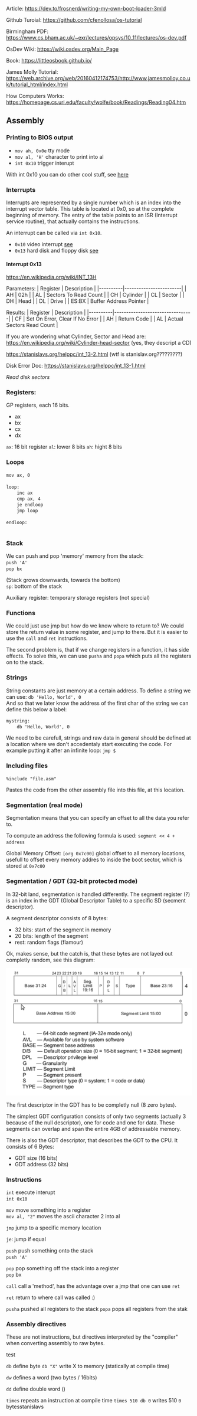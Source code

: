 
Article: https://dev.to/frosnerd/writing-my-own-boot-loader-3mld

Github Turoial: https://github.com/cfenollosa/os-tutorial

Birmingham PDF:  https://www.cs.bham.ac.uk/~exr/lectures/opsys/10_11/lectures/os-dev.pdf

OsDev Wiki: https://wiki.osdev.org/Main_Page

Book: https://littleosbook.github.io/

James Molly Tutorial: https://web.archive.org/web/20160412174753/http://www.jamesmolloy.co.uk/tutorial_html/index.html

How Computers Works: https://homepage.cs.uri.edu/faculty/wolfe/book/Readings/Reading04.htm

## Assembly

### Printing to BIOS output

- `mov ah, 0x0e` tty mode
- `mov al, 'H'` character to print into al
- `int 0x10` trigger interupt

With int 0x10 you can do other cool stuff, see [here](https://en.wikipedia.org/wiki/INT_10H)

### Interrupts
Interrupts are represented by a single number which is an index into the interrupt vector table. This table is located at 0x0, so at the complete beginning of memory. The entry of the table points to an ISR (Interrupt service routine), that actually contains the instructions.

An interrupt can be called via `int 0x10`.
- `0x10` video interrupt [see](#printing-to-bios-output)
- `0x13` hard disk and floppy disk [see](#interrupt-0x13)

#### Interrupt 0x13
https://en.wikipedia.org/wiki/INT_13H

Parameters: 
| Register | Description            |
|----------|------------------------|
| AH       | 02h                    |
| AL       | Sectors To Read Count  |
| CH       | Cylinder               |
| CL       | Sector                 |
| DH       | Head                   |
| DL       | Drive                  |
| ES:BX    | Buffer Address Pointer |



Results:
| Register | Description                     |
|----------|---------------------------------|
| CF       | Set On Error, Clear If No Error |
| AH       | Return Code                     |
| AL       | Actual Sectors Read Count       |

If you are wondering what Cylinder, Sector and Head are: https://en.wikipedia.org/wiki/Cylinder-head-sector (yes, they descript a CD)

https://stanislavs.org/helppc/int_13-2.html (wtf is stanislav.org?????????)

Disk Error Doc: https://stanislavs.org/helppc/int_13-1.html

*Read disk sectors*





### Registers:
GP registers, each 16 bits.
- ax
- bx
- cx
- dx

`ax`: 16 bit register
`al`: lower 8 bits
`ah`: hight 8 bits


### Loops
```
mov ax, 0

loop:
    inc ax
    cmp ax, 4
    je endloop
    jmp loop

endloop:


```

### Stack
We can push and pop 'memory' memory from the stack:\
`push 'A'`\
`pop bx` 

(Stack grows downwards, towards the bottom)\
`sp`: bottom of the stack

Auxiliary register: temporary storage registers (not special)

### Functions
We could just use jmp but how do we know where to return to? We could store the return value in some register, and jump to there. But it is easier to use the `call` and `ret` instructions.

The second problem is, that if we change registers in a function, it has side effects. To solve this, we can use `pusha` and `popa` which puts all the registers on to the stack.

### Strings
String constants are just memory at a certain address. To define a string we can use: `db 'Hello, World', 0`\
And so that we later know the address of the first char of the string we can define this below a label:

```
mystring:
    db 'Hello, World', 0
```

We need to be carefull, strings and raw data in general should be defined at a location where we don't accedentaly start executing the code. For example putting it after an infinite loop: `jmp $`

### Including files
`%include "file.asm"`

Pastes the code from the other assembly file into this file, at this location.


### Segmentation (real mode)
Segmentation means that you can specify an offset to all the data you refer to.

To compute an address the following formula is used: `segment << 4 + address`

Global Memory Offset:
`[org 0x7c00]` global offset to all memory locations, usefull to offset every memory addres to inside the boot sector, which is stored at `0x7c00`

### Segmentation / GDT (32-bit protected mode)
In 32-bit land, segmentation is handled differently.
The segment register (?) is an index in the GDT (Global Descriptor Table) to a specific SD (secment descriptor).

A segment descriptor consists of 8 bytes:
- 32 bits: start of the segment in memory
- 20 bits: length of the segment
- rest: random flags (flamour)

Ok, makes sense, but the catch is, that these bytes are not layed out completly random, see this diagram:

![](./images/segment_descriptor_layout.png)

The first descriptor in the GDT has to be completly null (8 zero bytes).

The simplest GDT configuration consists of only two segments (actually 3 because of the null descriptor), one for code and one for data. These segments can overlap and span the entire 4GB of addressable memory.

There is also the GDT descriptor, that describes the GDT to the CPU. It consists of 6 Bytes:
- GDT size (16 bits)
- GDT address (32 bits)

### Instructions

`int` execute interupt\
`int 0x10` 

`mov` move something into a register\
`mov al, "2"` moves the ascii character 2 into al

`jmp` jump to a specific memory location

`je`: jump if equal

`push` push something onto the stack\
`push 'A'`

`pop` pop something off the stack into a register\
`pop` bx

`call` call a 'method', has the advantage over a jmp that one can use `ret`

`ret` return to where call was called :)

`pusha` pushed all registers to the stack
`popa` pops all registers from the stak

### Assembly directives
These are not instructions, but directives interpreted by the "compiler" when converting assembly to raw bytes.

test

`db` define byte
`db "X"` write X to memory (statically at compile time) 

`dw` defines a word (two bytes / 16bits)

`dd` define double word ()

`times` repeats an instruction at compile time
`times 510 db 0` writes 510 `0` bytesstanislavs
